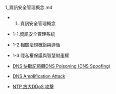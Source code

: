 1_資訊安全管理概念.md
 - 1. 資訊安全管理概念
 - 1-1.資訊安全管理系統
 - 1-2.相關法規概論與遵循
 - 1-3.隱私權保護與智慧財產權




- [DNS 快取記憶體DNS Poisoning (DNS Spoofing)]()
- [DNS Amplification Attack]()
- [NTP 放大DDoS 攻擊]()
